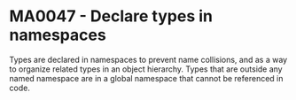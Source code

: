 # MA0047 - Declare types in namespaces

Types are declared in namespaces to prevent name collisions, and as a way to organize related types in an object hierarchy. Types that are outside any named namespace are in a global namespace that cannot be referenced in code.
